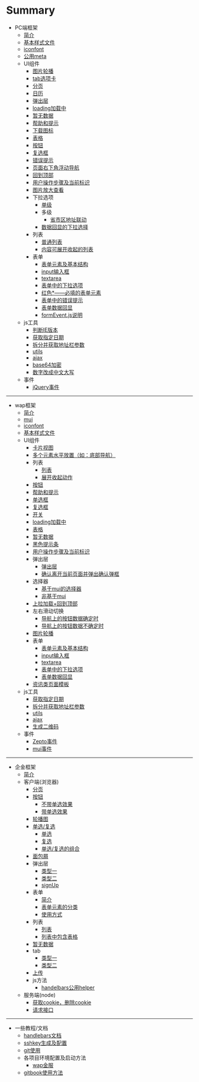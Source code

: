 # Summary

* PC端框架
    * [简介](pc/README.md)
    * [基本样式文件](pc/uiFrame/basicCss.md)
    * [iconfont](pc/uiFrame/iconfont.md)
    * [公用meta](pc/uiFrame/meta.md)
    * UI组件
        * [图片轮播](pc/uiFrame/Slider.md)
        * [tab选项卡](pc/uiFrame/tab.md)
        * [分页](pc/uiFrame/paging.md)
        * [日历](pc/uiFrame/calendar.md) 
        * [弹出层](pc/uiFrame/elasticLayer.md)
        * [loading加载中](pc/uiFrame/loading.md)
        * [暂无数据](pc/uiFrame/noData.md)
        * [帮助和提示](pc/uiFrame/help.md)
        * [下载图标](pc/uiFrame/download.md)
        * [表格](pc/uiFrame/table.md)
        * [按钮](pc/uiFrame/button.md)
        * [复选框](pc/uiFrame/check.md)
        * [错误提示](pc/uiFrame/errorTip.md)
        * [页面右下角浮动导航](pc/uiFrame/sideBar.md)
        * [回到顶部](pc/uiFrame/goTop.md)
        * [用户操作步骤及当前标识](pc/uiFrame/stepAction.md)
        * [图片放大查看](pc/uiFrame/zoomFn.md)
        * 下拉选项
            * [单级](pc/uiFrame/select.md)
            * 多级
                * [省市区地址联动](pc/uiFrame/address.md)
            * [数据回显的下拉选择](pc/uiFrame/selectData.md)
        * 列表
            * [普通列表](pc/uiFrame/list.md)
            * [内容可展开收起的列表](pc/uiFrame/slideToggleList.md)
        * 表单
            * [表单元素及基本结构](pc/uiFrame/basicForm.md)
            * [input输入框](pc/uiFrame/input.md)
            * [textarea](pc/uiFrame/textarea.md)
            * [表单中的下拉选项](pc/uiFrame/formSelect.md)
            * [红色*——必填的表单元素](pc/uiFrame/formRed.md)
            * [表单中的错误提示](pc/uiFrame/formError.md)
            * [表单数据回显](pc/uiFrame/formData.md)
            * [formEvent.js说明](pc/uiFrame/formEvent.md)
    * js工具
        * [判断IE版本](pc/uiFrame/ie.md)
        * [获取指定日期](pc/uiFrame/getDate.md)
        * [拆分并获取地址栏参数](pc/uiFrame/splitUrl.md)
        * [utils](pc/uiFrame/utils.md)
        * [ajax](pc/uiFrame/ajax.md)
        * [base64加密](pc/uiFrame/base64.md)
        * [数字改成中文大写](pc/uiFrame/toChinese.md)
    * 事件
        * [jQuery事件](pc/event/jQuery.md)

---

* wap框架
    * [简介](wap/README.md)
    * [mui](wap/uiFrame/mui.md)
    * [iconfont](wap/uiFrame/iconfont.md)
    * [基本样式文件](wap/uiFrame/basicCss.md)
    * UI组件
        * [卡片视图](wap/uiFrame/card.md)
        * [多个元素水平放置（如：底部导航）](wap/uiFrame/grid.md)
        * 列表
            * [列表](wap/uiFrame/list.md)
            * [展开收起动作](wap/uiFrame/openClose.md)
        * [按钮](wap/uiFrame/button.md) 
        * [帮助和提示](wap/uiFrame/help.md) 
        * [单选框](wap/uiFrame/radio.md)
        * [复选框](wap/uiFrame/checkbox.md) 
        * [开关](wap/uiFrame/switch.md)  
        * [loading加载中](wap/uiFrame/loading.md)
        * [表格](wap/uiFrame/table.md)
        * [暂无数据](wap/uiFrame/noData.md)
        * [黑色提示条](wap/uiFrame/tip.md)
        * [用户操作步骤及当前标识](wap/uiFrame/stepAction.md)
        * 弹出层
            * [弹出层](wap/uiFrame/elasticlayer.md)
            * [确认离开当前页面并弹出确认弹框](wap/uiFrame/ConfirmAwayNowPage.md)
        * 选择器
            * [基于mui的选择器](wap/uiFrame/picker.md)
            * [非基于mui](wap/uiFrame/select.md)
        * [上拉加载+回到顶部](wap/uiFrame/pullup&goTop.md)
        * 左右滑动切换
            * [导航上的按钮数据确定时](wap/uiFrame/tabScroll_2.md)
            * [导航上的按钮数据不确定时](wap/uiFrame/tabScroll.md)
        * [图片轮播](wap/uiFrame/sliderMui.md) 
        * 表单
            * [表单元素及基本结构](wap/uiFrame/basicForm.md)
            * [input输入框](wap/uiFrame/input.md)
            * [textarea](wap/uiFrame/textarea.md)
            * [表单中的下拉选项](wap/uiFrame/formSelect.md)
            * [表单数据回显](wap/uiFrame/formData.md)
        * [资讯类页面模板](wap/uiFrame/module.md)
    * js工具
        * [获取指定日期](wap/uiFrame/getDate.md)
        * [拆分并获取地址栏参数](wap/uiFrame/splitUrl.md)
        * [utils](wap/uiFrame/utils.md)
        * [ajax](wap/uiFrame/ajax.md)
        * [生成二维码](wap/uiFrame/erweima.md)
    * 事件
        * [Zepto事件](wap/event/zepto.md)
        * [mui事件](wap/event/mui.md)

---

* 企金框架
    * [简介](qj/README.md)
    * 客户端(浏览器)
        * [分页](qj/uiFrame/frame/paging/paging.md)
        * [按钮](qj/uiFrame/frame/button/button.md)
            * [不带单选效果](qj/uiFrame/frame/button/inputButton.md)
            * [带单选效果](qj/uiFrame/frame/button/radioButton.md)
        * [轮播图](qj/uiFrame/frame/Carousel.md)
        * [单选/复选](qj/uiFrame/frame/checkAndRadio/checkAndRadio.md)
            * [单选](qj/uiFrame/frame/checkAndRadio/radio.md)
            * [复选](qj/uiFrame/frame/checkAndRadio/check.md)
            * [单选/复选的组合](qj/uiFrame/frame/checkAndRadio/list.md)
        * [面包屑](qj/uiFrame/frame/crumb.md)
        * 弹出层
            * [类型一](qj/uiFrame/frame/elasticLayer/typeOne.md)
            * [类型二](qj/uiFrame/frame/elasticLayer/typeTwo.md)
            * [signUp](qj/uiFrame/frame/elasticLayer/signUp.md)
        * 表单
            * [简介](qj/uiFrame/frame/form/intro.md)
            * [表单元素的分类](qj/uiFrame/frame/form/category.md)
            * [使用方式](qj/uiFrame/frame/form/use.md)
        * 列表
            * [列表](qj/uiFrame/frame/list/list.md)
            * [列表中包含表格](qj/uiFrame/frame/listTable/listTable.md)
        * [暂无数据](qj/uiFrame/frame/checkAndRadio.md)
        * tab
            * [类型一](qj/uiFrame/frame/tab/type_1.md)
            * [类型二](qj/uiFrame/frame/tab/type_2.md)
        * [上传](qj/uiFrame/frame/checkAndRadio.md)
        * js方法
            * [handelbars公用helper](qj/uiFrame/frame/js/handelbars.md)
    * 服务端(node)
        * [获取cookie，删除cookie](qj/node/dealCookie.md)
        * [请求接口](qj/node/sendApi.md)

---

* 一些教程/文档
    * [handlebars文档](document/handlebars.md)
    * [sshkey生成及配置](document/sshKey.md)
    * [git使用](document/git.md)
    * 各项目环境配置及启动方法
        * [wap金服](document/env/wapJf.md)
    * [gitbook使用方法](document/gitbook.md)